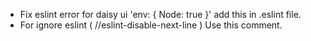 * Fix eslint error for daisy ui  'env: { Node: true }' add this in .eslint file.
* For ignore eslint (  //eslint-disable-next-line  ) Use this comment.